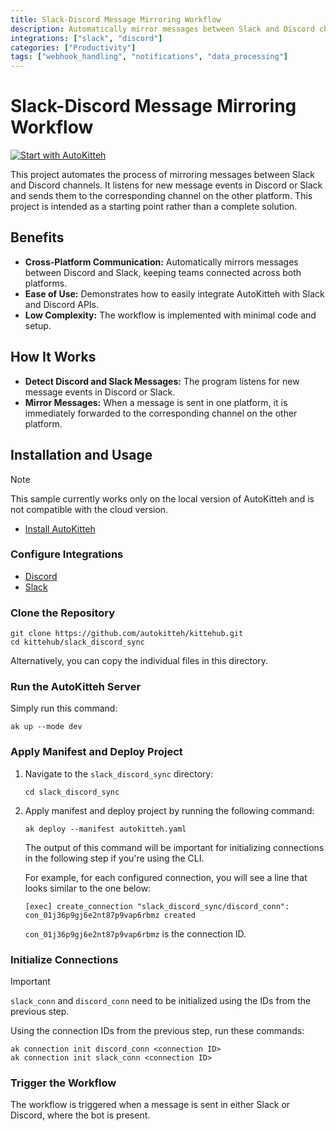 ```yaml
---
title: Slack-Discord Message Mirroring Workflow
description: Automatically mirror messages between Slack and Discord channels
integrations: ["slack", "discord"]
categories: ["Productivity"]
tags: ["webhook_handling", "notifications", "data_processing"]
---
```


# Slack-Discord Message Mirroring Workflow

[![Start with AutoKitteh](https://autokitteh.com/assets/autokitteh-badge.svg)](https://app.autokitteh.cloud/template?name=slack_discord_sync)

This project automates the process of mirroring messages between Slack and Discord channels. It listens for new message events in Discord or Slack and sends them to the corresponding channel on the other platform. This project is intended as a starting point rather than a complete solution.

## Benefits

- **Cross-Platform Communication:** Automatically mirrors messages between Discord and Slack, keeping teams connected across both platforms.
- **Ease of Use:** Demonstrates how to easily integrate AutoKitteh with Slack and Discord APIs.
- **Low Complexity:** The workflow is implemented with minimal code and setup.

## How It Works

- **Detect Discord and Slack Messages:** The program listens for new message events in Discord or Slack.
- **Mirror Messages:** When a message is sent in one platform, it is immediately forwarded to the corresponding channel on the other platform.

## Installation and Usage

> [!NOTE]
> This sample currently works only on the local version of AutoKitteh and is not compatible with the cloud version.

- [Install AutoKitteh](https://docs.autokitteh.com/get_started/install)

### Configure Integrations

- [Discord](https://docs.autokitteh.com/integrations/discord/connection)
- [Slack](https://docs.autokitteh.com/integrations/slack/config)

### Clone the Repository

```shell
git clone https://github.com/autokitteh/kittehub.git
cd kittehub/slack_discord_sync
```

Alternatively, you can copy the individual files in this directory.

### Run the AutoKitteh Server

Simply run this command:

```shell
ak up --mode dev
```

### Apply Manifest and Deploy Project

1. Navigate to the `slack_discord_sync` directory:

   ```shell
   cd slack_discord_sync
   ```

2. Apply manifest and deploy project by running the following command:

   ```shell
   ak deploy --manifest autokitteh.yaml
   ```

   The output of this command will be important for initializing connections in the following step if you're using the CLI.

   For example, for each configured connection, you will see a line that looks similar to the one below:

   ```shell
   [exec] create_connection "slack_discord_sync/discord_conn": con_01j36p9gj6e2nt87p9vap6rbmz created
   ```

   `con_01j36p9gj6e2nt87p9vap6rbmz` is the connection ID.

### Initialize Connections

> [!IMPORTANT]
> `slack_conn` and `discord_conn` need to be initialized using the IDs from the previous step.

Using the connection IDs from the previous step, run these commands:

```shell
ak connection init discord_conn <connection ID>
ak connection init slack_conn <connection ID>
```

### Trigger the Workflow

The workflow is triggered when a message is sent in either Slack or Discord, where the bot is present.
